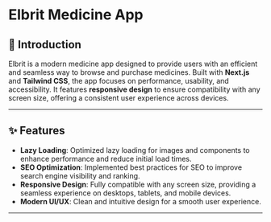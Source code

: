 # Elbrit Medicine App

## 🏥 Introduction
Elbrit is a modern medicine app designed to provide users with an efficient and seamless way to browse and purchase medicines.
Built with **Next.js** and **Tailwind CSS**, the app focuses on performance, usability, and accessibility. It features **responsive design** to ensure compatibility with any screen size, offering a consistent user experience across devices.

---

## ✨ Features
- **Lazy Loading**: Optimized lazy loading for images and components to enhance performance and reduce initial load times.
- **SEO Optimization**: Implemented best practices for SEO to improve search engine visibility and ranking.
- **Responsive Design**: Fully compatible with any screen size, providing a seamless experience on desktops, tablets, and mobile devices.
- **Modern UI/UX**: Clean and intuitive design for a smooth user experience.

---
